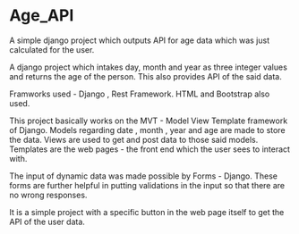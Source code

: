 # Age_API
A simple django project which outputs API for age data which was just calculated for the user.

A django project which intakes day, month and year as three integer values and returns the age of the person. This also provides API of the said data.

Framworks used - Django , Rest Framework. HTML and Bootstrap also used.

This project basically works on the MVT - Model View Template framework of Django. Models regarding date , month , year and age are made to store the data. Views are used to get and post data to those said models. Templates are the web pages - the front end which the user sees to interact with.

The input of dynamic data was made possible by Forms - Django. These forms are further helpful in putting validations in the input so that there are no wrong responses.

It is a simple project with a specific button in the web page itself to get the API of the user data.
